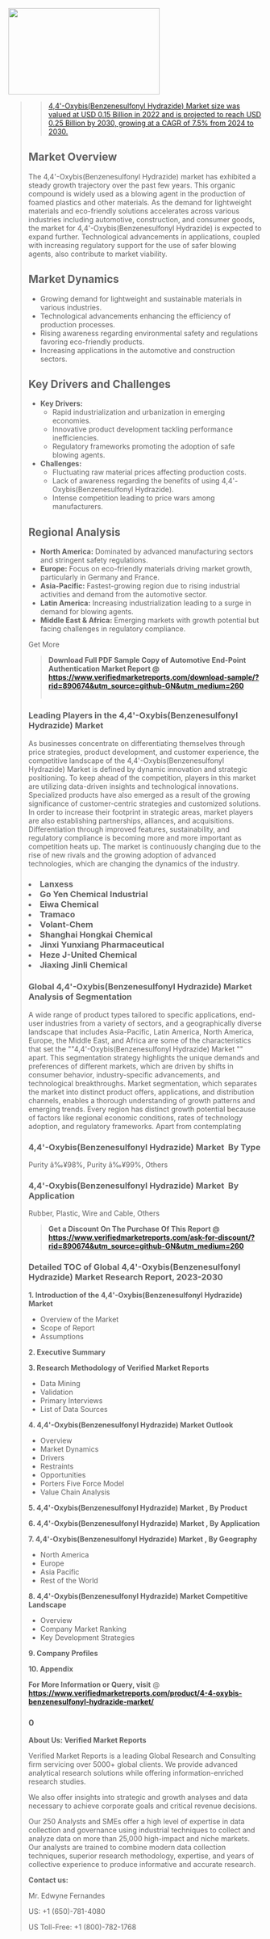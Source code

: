 <img src="https://ffe5etoiles.com/wp-content/uploads/2024/12/MST1-300x171.png" alt="" width="300" height="171" class="alignnone size-medium wp-image-20088" /><blockquote id="" class=""><a href="https://www.verifiedmarketreports.com/download-sample/?rid=870216&utm_source=github-GN&utm_medium=260" target="_blank"><blockquote id="" class=""><a href="https://www.verifiedmarketreports.com/download-sample/?rid=890674&utm_source=github-GN&utm_medium=260" target="_blank">4,4'-Oxybis(Benzenesulfonyl Hydrazide) Market size was valued at USD 0.15 Billion in 2022 and is projected to reach USD 0.25 Billion by 2030, growing at a CAGR of 7.5% from 2024 to 2030.</a></blockquote><p><h2>Market Overview</h2><p>The 4,4'-Oxybis(Benzenesulfonyl Hydrazide) market has exhibited a steady growth trajectory over the past few years. This organic compound is widely used as a blowing agent in the production of foamed plastics and other materials. As the demand for lightweight materials and eco-friendly solutions accelerates across various industries including automotive, construction, and consumer goods, the market for 4,4'-Oxybis(Benzenesulfonyl Hydrazide) is expected to expand further. Technological advancements in applications, coupled with increasing regulatory support for the use of safer blowing agents, also contribute to market viability.</p><h2>Market Dynamics</h2><ul> <li>Growing demand for lightweight and sustainable materials in various industries.</li> <li>Technological advancements enhancing the efficiency of production processes.</li> <li>Rising awareness regarding environmental safety and regulations favoring eco-friendly products.</li> <li>Increasing applications in the automotive and construction sectors.</li></ul><h2>Key Drivers and Challenges</h2><ul> <li><strong>Key Drivers:</strong> <ul> <li>Rapid industrialization and urbanization in emerging economies.</li> <li>Innovative product development tackling performance inefficiencies.</li> <li>Regulatory frameworks promoting the adoption of safe blowing agents.</li> </ul> </li> <li><strong>Challenges:</strong> <ul> <li>Fluctuating raw material prices affecting production costs.</li> <li>Lack of awareness regarding the benefits of using 4,4'-Oxybis(Benzenesulfonyl Hydrazide).</li> <li>Intense competition leading to price wars among manufacturers.</li> </ul> </li></ul><h2>Regional Analysis</h2><ul> <li><strong>North America:</strong> Dominated by advanced manufacturing sectors and stringent safety regulations.</li> <li><strong>Europe:</strong> Focus on eco-friendly materials driving market growth, particularly in Germany and France.</li> <li><strong>Asia-Pacific:</strong> Fastest-growing region due to rising industrial activities and demand from the automotive sector.</li> <li><strong>Latin America:</strong> Increasing industrialization leading to a surge in demand for blowing agents.</li> <li><strong>Middle East & Africa:</strong> Emerging markets with growth potential but facing challenges in regulatory compliance.</li></ul><p>Get More</p></p><blockquote id="" class=""><strong>Download Full PDF Sample Copy of Automotive End-Point Authentication Market Report @ <a href="https://www.verifiedmarketreports.com/download-sample/?rid=890674&utm_source=github-GN&utm_medium=260" target="_blank">https://www.verifiedmarketreports.com/download-sample/?rid=890674&utm_source=github-GN&utm_medium=260</a></strong><br /><br /></blockquote><h3 id="" class="">Leading Players in the&nbsp;4,4'-Oxybis(Benzenesulfonyl Hydrazide) Market </h3><p>As businesses concentrate on differentiating themselves through price strategies, product development, and customer experience, the competitive landscape of the 4,4'-Oxybis(Benzenesulfonyl Hydrazide) Market is defined by dynamic innovation and strategic positioning. To keep ahead of the competition, players in this market are utilizing data-driven insights and technological innovations. Specialized products have also emerged as a result of the growing significance of customer-centric strategies and customized solutions. In order to increase their footprint in strategic areas, market players are also establishing partnerships, alliances, and acquisitions. Differentiation through improved features, sustainability, and regulatory compliance is becoming more and more important as competition heats up. The market is continuously changing due to the rise of new rivals and the growing adoption of advanced technologies, which are changing the dynamics of the industry.</p><h3 class=""><li>Lanxess</li><li> Go Yen Chemical Industrial</li><li> Eiwa Chemical</li><li> Tramaco</li><li> Volant-Chem</li><li> Shanghai Hongkai Chemical</li><li> Jinxi Yunxiang Pharmaceutical</li><li> Heze J-United Chemical</li><li> Jiaxing Jinli Chemical</h3><h3 id="" class="">Global&nbsp;4,4'-Oxybis(Benzenesulfonyl Hydrazide) Market Analysis of Segmentation</h3><p id="" class="">A wide range of product types tailored to specific applications, end-user industries from a variety of sectors, and a geographically diverse landscape that includes Asia-Pacific, Latin America, North America, Europe, the Middle East, and Africa are some of the characteristics that set the ""4,4'-Oxybis(Benzenesulfonyl Hydrazide) Market "" apart. This segmentation strategy highlights the unique demands and preferences of different markets, which are driven by shifts in consumer behavior, industry-specific advancements, and technological breakthroughs. Market segmentation, which separates the market into distinct product offers, applications, and distribution channels, enables a thorough understanding of growth patterns and emerging trends. Every region has distinct growth potential because of factors like regional economic conditions, rates of technology adoption, and regulatory frameworks. Apart from contemplating</p><h3 id="" class="">4,4'-Oxybis(Benzenesulfonyl Hydrazide) Market &nbsp;By Type</h3><p>Purity â‰¥98%, Purity â‰¥99%, Others</p><h3 id="" class="">4,4'-Oxybis(Benzenesulfonyl Hydrazide) Market &nbsp;By Application</h3><p class="">Rubber, Plastic, Wire and Cable, Others</p><blockquote id="" class=""><strong>Get a Discount On The Purchase Of This Report @ <a href="https://www.verifiedmarketreports.com/download-sample/?rid=890674&utm_source=github-GN&utm_medium=260" target="_blank">https://www.verifiedmarketreports.com/ask-for-discount/?rid=890674&utm_source=github-GN&utm_medium=260</a></strong></blockquote><h3 id="" class="">Detailed TOC of Global 4,4'-Oxybis(Benzenesulfonyl Hydrazide) Market Research Report, 2023-2030</h3><p id="" class=""><strong>1. Introduction of the 4,4'-Oxybis(Benzenesulfonyl Hydrazide) Market </strong></p><ul><li>Overview of the Market</li><li>Scope of Report</li><li>Assumptions</li></ul><p id="" class=""><strong>2. Executive Summary</strong></p><p id="" class=""><strong>3. Research Methodology of Verified Market Reports</strong></p><ul><li>Data Mining</li><li>Validation</li><li>Primary Interviews</li><li>List of Data Sources</li></ul><p id="" class=""><strong>4. 4,4'-Oxybis(Benzenesulfonyl Hydrazide) Market Outlook</strong></p><ul><li>Overview</li><li>Market Dynamics</li><li>Drivers</li><li>Restraints</li><li>Opportunities</li><li>Porters Five Force Model</li><li>Value Chain Analysis</li></ul><p id="" class=""><strong>5. 4,4'-Oxybis(Benzenesulfonyl Hydrazide) Market , By Product</strong></p><p id="" class=""><strong>6. 4,4'-Oxybis(Benzenesulfonyl Hydrazide) Market , By Application</strong></p><p id="" class=""><strong>7. 4,4'-Oxybis(Benzenesulfonyl Hydrazide) Market , By Geography</strong></p><ul><li>North America</li><li>Europe</li><li>Asia Pacific</li><li>Rest of the World</li></ul><p id="" class=""><strong>8. 4,4'-Oxybis(Benzenesulfonyl Hydrazide) Market Competitive Landscape</strong></p><ul><li>Overview</li><li>Company Market Ranking</li><li>Key Development Strategies</li></ul><p id="" class=""><strong>9. Company Profiles</strong></p><p id="" class=""><strong>10. Appendix</strong></p><p><strong>For More Information or Query, visit</strong>&nbsp;@ <strong><a href="https://www.verifiedmarketreports.com/product/4-4-oxybis-benzenesulfonyl-hydrazide-market/" target="_blank">https://www.verifiedmarketreports.com/product/4-4-oxybis-benzenesulfonyl-hydrazide-market/</a></strong></p><h3 id="" class="">0</h3><p id="" class=""><strong>About Us: Verified Market Reports</strong></p><p id="" class="">Verified Market Reports is a leading Global Research and Consulting firm servicing over 5000+ global clients. We provide advanced analytical research solutions while offering information-enriched research studies.</p><p id="" class="">We also offer insights into strategic and growth analyses and data necessary to achieve corporate goals and critical revenue decisions.</p><p id="" class="">Our 250 Analysts and SMEs offer a high level of expertise in data collection and governance using industrial techniques to collect and analyze data on more than 25,000 high-impact and niche markets. Our analysts are trained to combine modern data collection techniques, superior research methodology, expertise, and years of collective experience to produce informative and accurate research.</p><p id="" class=""><strong>Contact us:</strong></p><p id="" class="">Mr. Edwyne Fernandes</p><p id="" class="">US: +1 (650)-781-4080</p><p id="" class="">US Toll-Free: +1 (800)-782-1768</p>
